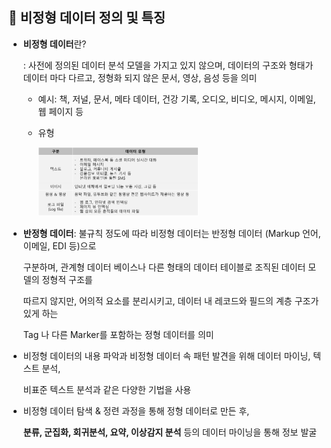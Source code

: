 ## 🔎 비정형 데이터 정의 및 특징

- **비정형 데이터**란?

  : 사전에 정의된 데이터 분석 모델을 가지고 있지 않으며, 데이터의 구조와 형태가 데이터 마다 다르고, 정형화 되지 않은 문서, 영상, 음성 등을 의미

  - 예시: 책, 저널, 문서, 메타 데이터, 건강 기록, 오디오, 비디오, 메시지, 이메일, 웹 페이지 등

  - 유형

    <img src="Day_0320.assets/비정형데이터유형표.png" alt="비정형데이터유형표" style="zoom:25%;" />



- **반정형 데이터**: 불규칙 정도에 따라 비정형 데이터는 반정형 데이터 (Markup 언어, 이메일, EDI 등)으로 

  구분하며, 관계형 데이터 베이스나 다른 형태의 데이터 테이블로 조직된 데이터 모델의 정형적 구조를 

  따르지 않지만, 어의적 요소를 분리시키고, 데이터 내 레코드와 필드의 계층 구조가 있게 하는 

  Tag 나 다른 Marker를 포함하는 정형 데이터를 의미



- 비정형 데이터의 내용 파악과 비정형 데이터 속 패턴 발견을 위해 데이터 마이닝, 텍스트 분석, 

  비표준 텍스트 분석과 같은 다양한 기법을 사용

- 비정형 데이터 탐색 & 정련 과정을 통해 정형 데이터로 만든 후,

  **분류, 군집화, 회귀분석, 요약, 이상감지 분석** 등의 데이터 마이닝을 통해 정보 발굴